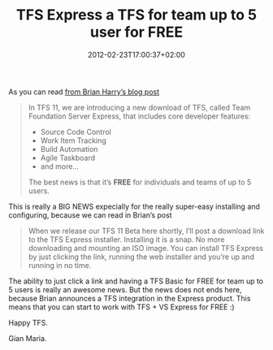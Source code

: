 ﻿---
title: "TFS Express a TFS for team up to 5 user for FREE"
description: ""
date: 2012-02-23T17:00:37+02:00
draft: false
tags: [Team Foundation Server,Visual Studio ALM]
categories: [Team Foundation Server,Visual Studio ALM]
---
As you can read [from Brian Harry’s blog post](http://blogs.msdn.com/b/bharry/archive/2012/02/23/coming-soon-tfs-express.aspx)

> In TFS 11, we are introducing a new download of TFS, called Team Foundation Server Express, that includes core developer features:
> 
> - Source Code Control
> - Work Item Tracking
> - Build Automation
> - Agile Taskboard
> - and more…
> 
> 
> The best news is that it’s  **FREE** for individuals and teams of up to 5 users.

This is really a BIG NEWS expecially for the really super-easy installing and configuring, because we can read in Brian’s post

> When we release our TFS 11 Beta here shortly, I’ll post a download link to the TFS Express installer. Installing it is a snap. No more downloading and mounting an ISO image. You can install TFS Express by just clicking the link, running the web installer and you’re up and running in no time.

The ability to just click a link and having a TFS Basic for FREE for team up to 5 users is really an awesome news. But the news does not ends here, because Brian announces a TFS integration in the Express product. This means that you can start to work with TFS + VS Express for FREE :)

Happy TFS.

Gian Maria.
